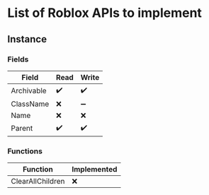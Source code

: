 # List of Roblox APIs to implement

## Instance

### Fields

| Field | Read | Write |
|------------|--------------------|--------------------|
| Archivable | :heavy_check_mark: | :heavy_check_mark: |
| ClassName  | :x:                | :heavy_minus_sign: |
| Name       | :x:                | :x:                |
| Parent     | :heavy_check_mark: | :heavy_check_mark: |

### Functions

| Function | Implemented |
|----------|-------------|
| ClearAllChildren | :x: |
